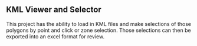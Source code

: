 ## KML Viewer and Selector

This project has the ability to load in KML files and make selections of those polygons by point and click or zone selection. Those selections can then be exported into an excel format for review.
